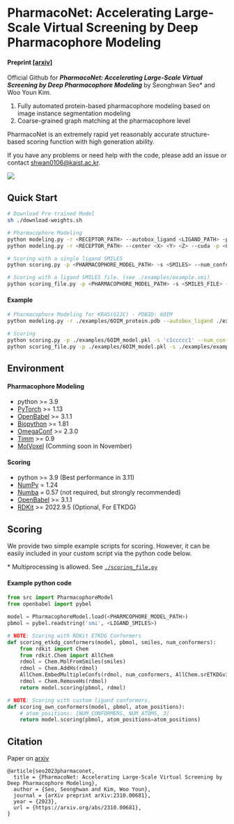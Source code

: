# PharmacoNet: Accelerating Large-Scale Virtual Screening by Deep Pharmacophore Modeling

#### **Preprint** [[arxiv](https://arxiv.org/abs/2310.00681)]

Official Github for ***PharmacoNet: Accelerating Large-Scale Virtual Screening by Deep Pharmacophore Modeling*** by Seonghwan Seo* and Woo Youn Kim.

1. Fully automated protein-based pharmacophore modeling based on image instance segmentation modeling
2. Coarse-grained graph matching at the pharmacophore level

PharmacoNet is an extremely rapid yet reasonably accurate structure-based scoring function with high generation ability.

If you have any problems or need help with the code, please add an issue or contact [shwan0106@kaist.ac.kr](mailto:shwan0106@kaist.ac.kr).

![](images/overview.png)



## Quick Start

```bash
# Download Pre-trained Model
sh ./download-weights.sh

# Pharmacophore Modeling
python modeling.py -r <RECEPTOR_PATH> --autobox_ligand <LIGAND_PATH> -p <OUT_PHARMACOPHORE_MODEL_PATH> 
python modeling.py -r <RECEPTOR_PATH> --center <X> <Y> <Z> --cuda -p <OUT_PHARMACOPHORE_MODEL_PATH>

# Scoring with a single ligand SMILES
python scoring.py -p <PHARMACOPHORE_MODEL_PATH> -s <SMILES> --num_conformers <NUM_CONFORMERS>

# Scoring with a ligand SMILES file. (see ./examples/example.smi)
python scoring_file.py -p <PHARMACOPHORE_MODEL_PATH> -s <SMILES_FILE> --num_conformers <NUM_CONFORMERS> --num_cpus <NUM_CPU>
```

#### Example

```bash
# Pharmacophore Modeling for KRAS(G12C) - PDBID: 6OIM
python modeling.py -r ./examples/6OIM_protein.pdb --autobox_ligand ./examples/6OIM_ligand.sdf -p ./examples/6OIM_model.pkl

# Scoring
python scoring.py -p ./examples/6OIM_model.pkl -s 'c1ccccc1' --num_conformers 2
python scoring_file.py -p ./examples/6OIM_model.pkl -s ./examples/example.smi --num_conformers 10
```



## Environment

#### Pharmacophore Modeling

- python >= 3.9
- [PyTorch]((https://pytorch.org/)) >= 1.13
- [OpenBabel](http://openbabel.org/wiki/Main_Page) >= 3.1.1
- [Biopython](https://biopython.org) >= 1.81
- [OmegaConf](https://omegaconf.readthedocs.io/en/2.3_branch/) >= 2.3.0
- [Timm](https://timm.fast.ai) >= 0.9
- [MolVoxel](https://github.com/SeonghwanSeo/molvoxel) (Comming soon in November)

#### Scoring

- python >= 3.9 (Best performance in 3.11)
- [NumPy](https://numpy.org) = 1.24
- [Numba](https://numba.pydata.org) = 0.57 (not required, but strongly recommended)
- [OpenBabel](http://openbabel.org/wiki/Main_Page) >= 3.1.1
- [RDKit](https://www.rdkit.org/docs/Install.html) >= 2022.9.5 (Optional, For ETKDG)



## Scoring

We provide two simple example scripts for scoring. However, it can be easily included in your custom script via the python code below.

\* Multiprocessing is allowed. See [`./scoring_file.py`](./scoring_file.py)

#### Example python code

```python
from src import PharmacophoreModel
from openbabel import pybel

model = PharmacophoreModel.load(<PHARMCOPHORE_MODEL_PATH>)
pbmol = pybel.readstring('smi', <LIGAND_SMILES>)

# NOTE: Scoring with RDKit ETKDG Conformers
def scoring_etkdg_conformers(model, pbmol, smiles, num_conformers):
    from rdkit import Chem
    from rdkit.Chem import AllChem
    rdmol = Chem.MolFromSmiles(smiles)
    rdmol = Chem.AddHs(rdmol)
    AllChem.EmbedMultipleConfs(rdmol, num_conformers, AllChem.srETKDGv3())
    rdmol = Chem.RemoveHs(rdmol)
    return model.scoring(pbmol, rdmol)

# NOTE: Scoring with custom ligand conformers.
def scoring_own_conformers(model, pbmol, atom_positions):
    # atom_positions: [NUM_CONFORMERS, NUM_ATOMS, 3]
    return model.scoring(pbmol, atom_positions=atom_positions)
```



## Citation

Paper on [arxiv](https://arxiv.org/abs/2310.00681)

```
@article{seo2023pharmaconet,
  title = {PharmacoNet: Accelerating Large-Scale Virtual Screening by Deep Pharmacophore Modeling},
  author = {Seo, Seonghwan and Kim, Woo Youn},
  journal = {arXiv preprint arXiv:2310.00681},
  year = {2023},
  url = {https://arxiv.org/abs/2310.00681},
}
```

